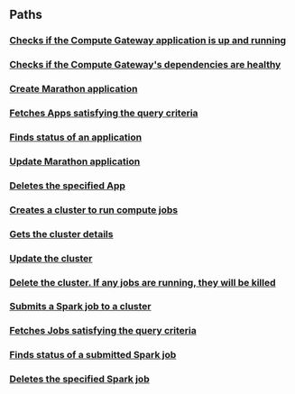 
<a name="paths"></a>
## Paths

<a name="ref-application-health-check"></a>
### [Checks if the Compute Gateway application is up and running](operations/Application_health_check.md#application-health-check)

<a name="ref-application-dependencies-health-check"></a>
### [Checks if the Compute Gateway's dependencies are healthy](operations/Application_dependencies_health_check.md#application-dependencies-health-check)

<a name="ref-create-a-marathon-spark-application"></a>
### [Create Marathon application](operations/Create_a_Marathon_Spark_application.md#create-a-marathon-spark-application)

<a name="ref-getapps"></a>
### [Fetches Apps satisfying the query criteria](operations/getApps.md#getapps)

<a name="ref-getappstatus"></a>
### [Finds status of an application](operations/getAppStatus.md#getappstatus)

<a name="ref-update-a-marathon-spark-application"></a>
### [Update Marathon application](operations/Update_a_Marathon_Spark_application.md#update-a-marathon-spark-application)

<a name="ref-deleteapp"></a>
### [Deletes the specified App](operations/deleteApp.md#deleteapp)

<a name="ref-createcluster"></a>
### [Creates a cluster to run compute jobs](operations/createCluster.md#createcluster)

<a name="ref-getcluster"></a>
### [Gets the cluster details](operations/getCluster.md#getcluster)

<a name="ref-update-a-cluster"></a>
### [Update the cluster](operations/Update_a_Cluster.md#update-a-cluster)

<a name="ref-deletecluster"></a>
### [Delete the cluster. If any jobs are running, they will be killed](operations/deleteCluster.md#deletecluster)

<a name="ref-submitsparkjob"></a>
### [Submits a Spark job to a cluster](operations/submitSparkJob.md#submitsparkjob)

<a name="ref-getsparkjobs"></a>
### [Fetches Jobs satisfying the query criteria](operations/getSparkJobs.md#getsparkjobs)

<a name="ref-getsparkjobstatus"></a>
### [Finds status of a submitted Spark job](operations/getSparkJobStatus.md#getsparkjobstatus)

<a name="ref-deletesparkjob"></a>
### [Deletes the specified Spark job](operations/deleteSparkJob.md#deletesparkjob)


